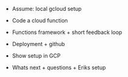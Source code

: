 - Assume: local gcloud setup

- Code a cloud function

- Functions framework + short feedback loop

- Deployment + github

- Show setup in GCP

- Whats next + questions + Eriks setup
